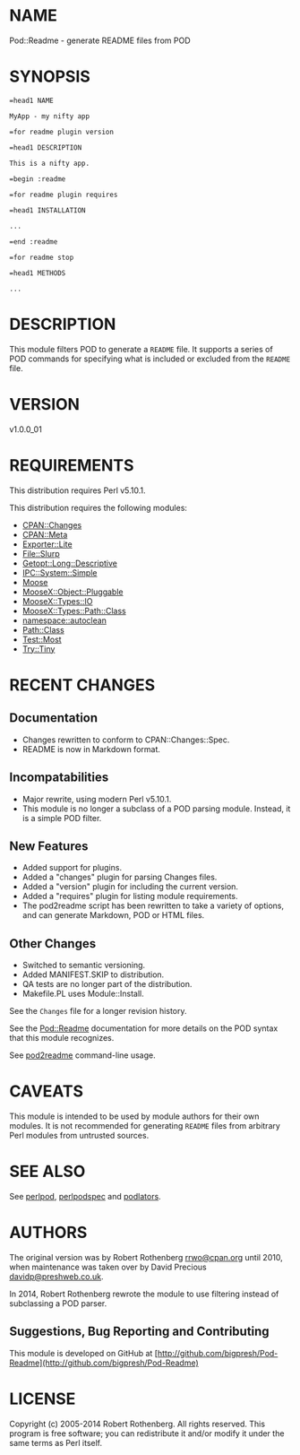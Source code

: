 # NAME

Pod::Readme - generate README files from POD

# SYNOPSIS

    =head1 NAME

    MyApp - my nifty app

    =for readme plugin version

    =head1 DESCRIPTION

    This is a nifty app.

    =begin :readme

    =for readme plugin requires

    =head1 INSTALLATION

    ...

    =end :readme

    =for readme stop

    =head1 METHODS

    ...

# DESCRIPTION

This module filters POD to generate a `README` file. It supports a
series of POD commands for specifying what is included or excluded
from the `README` file.

# VERSION

v1.0.0\_01

# REQUIREMENTS

This distribution requires Perl v5.10.1.

This distribution requires the following modules:

- [CPAN::Changes](https://metacpan.org/pod/CPAN::Changes)
- [CPAN::Meta](https://metacpan.org/pod/CPAN::Meta)
- [Exporter::Lite](https://metacpan.org/pod/Exporter::Lite)
- [File::Slurp](https://metacpan.org/pod/File::Slurp)
- [Getopt::Long::Descriptive](https://metacpan.org/pod/Getopt::Long::Descriptive)
- [IPC::System::Simple](https://metacpan.org/pod/IPC::System::Simple)
- [Moose](https://metacpan.org/pod/Moose)
- [MooseX::Object::Pluggable](https://metacpan.org/pod/MooseX::Object::Pluggable)
- [MooseX::Types::IO](https://metacpan.org/pod/MooseX::Types::IO)
- [MooseX::Types::Path::Class](https://metacpan.org/pod/MooseX::Types::Path::Class)
- [namespace::autoclean](https://metacpan.org/pod/namespace::autoclean)
- [Path::Class](https://metacpan.org/pod/Path::Class)
- [Test::Most](https://metacpan.org/pod/Test::Most)
- [Try::Tiny](https://metacpan.org/pod/Try::Tiny)

# RECENT CHANGES

## Documentation

- Changes rewritten to conform to CPAN::Changes::Spec.
- README is now in Markdown format.

## Incompatabilities

- Major rewrite, using modern Perl v5.10.1.
- This module is no longer a subclass of a POD parsing module. Instead, it is a simple POD filter.

## New Features

- Added support for plugins.
- Added a "changes" plugin for parsing Changes files.
- Added a "version" plugin for including the current version.
- Added a "requires" plugin for listing module requirements.
- The pod2readme script has been rewritten to take a variety of options, and can generate Markdown, POD or HTML files.

## Other Changes

- Switched to semantic versioning.
- Added MANIFEST.SKIP to distribution.
- QA tests are no longer part of the distribution.
- Makefile.PL uses Module::Install.

See the `Changes` file for a longer revision history.

See the [Pod::Readme](https://metacpan.org/pod/Pod::Readme) documentation for more details on the POD
syntax that this module recognizes.

See [pod2readme](https://metacpan.org/pod/pod2readme) command-line usage.

# CAVEATS

This module is intended to be used by module authors for their own
modules.  It is not recommended for generating `README` files from
arbitrary Perl modules from untrusted sources.

# SEE ALSO

See [perlpod](https://metacpan.org/pod/perlpod), [perlpodspec](https://metacpan.org/pod/perlpodspec) and [podlators](https://metacpan.org/pod/podlators).

# AUTHORS

The original version was by Robert Rothenberg <rrwo@cpan.org> until
2010, when maintenance was taken over by David Precious
<davidp@preshweb.co.uk>.

In 2014, Robert Rothenberg rewrote the module to use filtering instead
of subclassing a POD parser.

## Suggestions, Bug Reporting and Contributing

This module is developed on GitHub at
[http://github.com/bigpresh/Pod-Readme](http://github.com/bigpresh/Pod-Readme)

# LICENSE

Copyright (c) 2005-2014 Robert Rothenberg. All rights reserved.
This program is free software; you can redistribute it and/or
modify it under the same terms as Perl itself.
